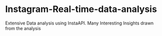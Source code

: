 # Instagram-Real-time-data-analysis
Extensive Data analysis using InstaAPI.
Many Interesting Insights drawn from the analysis
